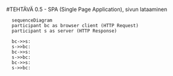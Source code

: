 #TEHTÄVÄ 0.5 - SPA (Single Page Application), sivun lataaminen
```mermaid
  sequenceDiagram
  participant bc as browser client (HTTP Request)
  participant s as server (HTTP Response)  

  bc->>s: 
  s->>bc:
  bc->>s:
  s->>bc:
  bc->>s:
  s->>bc:
```
